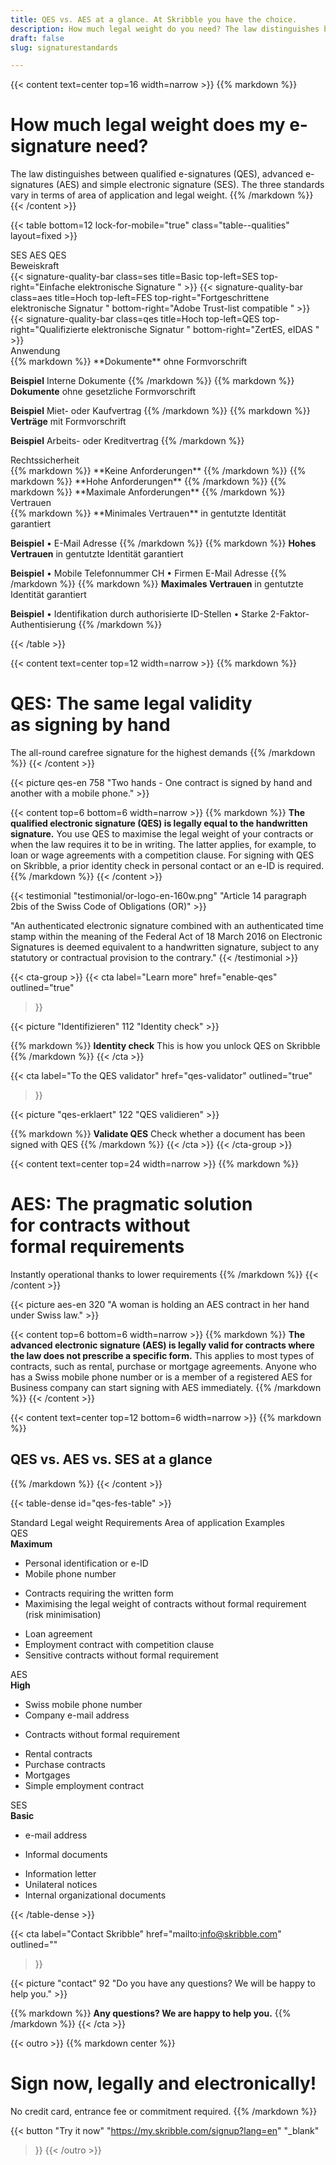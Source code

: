 ```yaml
---
title: QES vs. AES at a glance. At Skribble you have the choice.
description: How much legal weight do you need? The law distinguishes between qualified e-signatures (QES) and advanced e-signatures (AES).
draft: false
slug: signaturestandards

---
```


{{< content text=center top=16 width=narrow >}}
{{% markdown %}}
# How much legal weight does my e-signature need?
The law distinguishes between qualified e-signatures (QES),
advanced e-signatures (AES) and simple electronic signature (SES).
The three standards vary in terms of area of application
and legal weight.
{{% /markdown %}}
{{< /content >}}

{{< table bottom=12 lock-for-mobile="true" class="table--qualities" layout=fixed >}}
<thead>
  <tr>
    <th scope="col"></th>
    <th scope="col">SES</th>
    <th scope="col">AES</th>
    <th scope="col">QES</th>
  </tr>
</thead>
<tbody>
  <tr>
    <th scope="row">
      <div class="table__row-title">Beweiskraft</div>
    </th>
    <td class="signature-quality-bar">
      {{< signature-quality-bar
        class=ses
        title=Basic
        top-left=SES
        top-right="Einfache elektronische Signature "
      >}}
    </td>
    <td class="signature-quality-bar">
      {{< signature-quality-bar
        class=aes
        title=Hoch
        top-left=FES
        top-right="Fortgeschrittene elektronische Signatur "
        bottom-right="Adobe Trust-list compatible "
      >}}
    </td>
    <td class="signature-quality-bar">
      {{< signature-quality-bar
        class=qes
        title=Hoch
        top-left=QES
        top-right="Qualifizierte elektronische Signatur "
        bottom-right="ZertES, eIDAS "
      >}}
    </td>
  </tr>
  <tr>
    <th scope="row">
      <div class="table__row-title">Anwendung</div>
    </th>
    <td>
{{% markdown %}}
**Dokumente**
ohne Formvorschrift

**Beispiel**
Interne Dokumente
{{% /markdown %}}
    </td>
    <td>
{{% markdown %}}
**Dokumente**
ohne gesetzliche
Formvorschrift

**Beispiel**
Miet- oder Kaufvertrag
{{% /markdown %}}
    </td>
    <td>
{{% markdown %}}
**Verträge**
mit Formvorschrift

**Beispiel**
Arbeits- oder Kreditvertrag
{{% /markdown %}}
    </td>
  </tr>
  <tr>
    <th scope="row">
      <div class="table__row-title">Rechtssicherheit</div>
    </th>
    <td>
{{% markdown %}}
**Keine Anforderungen**
{{% /markdown %}}
    </td>
    <td>
{{% markdown %}}
**Hohe Anforderungen**
{{% /markdown %}}
    </td>
    <td>
{{% markdown %}}
**Maximale Anforderungen**
{{% /markdown %}}
    </td>
  </tr>
  <tr>
    <th scope="row">
      <div class="table__row-title">Vertrauen</div>
    </th>
    <td>
{{% markdown %}}
**Minimales Vertrauen**
in gentutzte Identität garantiert

**Beispiel**
• E-Mail Adresse
{{% /markdown %}}
    </td>
    <td>
{{% markdown %}}
**Hohes Vertrauen**
in gentutzte Identität
garantiert

**Beispiel**
• Mobile Telefonnummer CH
• Firmen E-Mail Adresse
{{% /markdown %}}
    </td>
    <td>
{{% markdown %}}
**Maximales Vertrauen**
in gentutzte Identität garantiert

**Beispiel**
• Identifikation durch
  authorisierte ID-Stellen
• Starke 2-Faktor-
  Authentisierung
{{% /markdown %}}
    </td>
  </tr>
</tbody>
{{< /table >}}

{{< content text=center top=12 width=narrow >}}
{{% markdown %}}
# QES: The same legal validity <br class="hide-for-mobile">as signing by hand
The all-round carefree signature for the highest demands
{{% /markdown %}}
{{< /content >}}

{{< picture qes-en 758 "Two hands - One contract is signed by hand and another with a mobile phone." >}}

{{< content top=6 bottom=6 width=narrow >}}
{{% markdown %}}
**The qualified electronic signature (QES) is legally equal to the handwritten signature.**
You use QES to maximise the legal weight of your contracts or when the law requires it to be in writing. The latter applies, for example, to loan or wage agreements with a competition clause. For signing with QES on Skribble, a prior identity check in personal contact or an e-ID is required.
{{% /markdown %}}
{{< /content >}}

[//]: # (--------------------------------------------------------------------------------------------------------------)

{{< testimonial "testimonial/or-logo-en-160w.png" "Article 14 paragraph 2bis of the Swiss Code of Obligations (OR)" >}}

"An authenticated electronic signature combined with an authenticated time stamp within the meaning of the Federal Act of 18 March 2016 on Electronic Signatures is deemed equivalent to a handwritten signature, subject to any statutory or contractual provision to the contrary."
{{< /testimonial >}}

[//]: # (--------------------------------------------------------------------------------------------------------------)

{{< cta-group >}}
{{< cta
  label="Learn more"
  href="enable-qes"
  outlined="true"
>}}

{{< picture "Identifizieren" 112 "Identity check" >}}

{{% markdown %}}
**Identity check**
This is how you unlock QES on Skribble
{{% /markdown %}}
{{< /cta >}}


{{< cta
  label="To the QES validator"
  href="qes-validator"
  outlined="true"
>}}

{{< picture "qes-erklaert" 122 "QES validieren" >}}

{{% markdown %}}
**Validate QES**
Check whether a document has been signed with QES
{{% /markdown %}}
{{< /cta >}}
{{< /cta-group >}}

[//]: # (--------------------------------------------------------------------------------------------------------------)

{{< content text=center top=24 width=narrow >}}
{{% markdown %}}
# AES: The pragmatic solution <br class="hide-for-mobile">for contracts without <br class="hide-for-mobile">formal requirements
Instantly operational thanks to lower requirements
{{% /markdown %}}
{{< /content >}}

{{< picture aes-en 320 "A woman is holding an AES contract in her hand under Swiss law." >}}

{{< content top=6 bottom=6 width=narrow >}}
{{% markdown %}}
**The advanced electronic signature (AES) is legally valid for contracts where the law does not prescribe a specific form.**
This applies to most types of contracts, such as rental, purchase or mortgage agreements. Anyone who has a Swiss mobile phone number or is a member of a registered AES for Business company can start signing with AES immediately.
{{% /markdown %}}
{{< /content >}}

{{< content text=center top=12 bottom=6 width=narrow >}}
{{% markdown %}}
## QES vs. AES vs. SES at a glance
{{% /markdown %}}
{{< /content >}}

{{< table-dense id="qes-fes-table" >}}

<thead>
<tr>
<th>Standard</th>
<th>Legal weight </th>
<th>Requirements</th>
<th>Area of application</th>
<th>Examples</th>
</tr>
</thead>

<tbody>
<tr>
<td><div class="icon-qes">QES</div></td>
<td><strong>Maximum</strong></td>
<td><ul><li>Personal identification or e-ID</li><li>Mobile phone number</li></ul></td>
<td><ul><li>Contracts requiring the written form</li><li>Maximising the legal weight of contracts without formal requirement (risk minimisation)</li></ul></td>
<td><ul><li>Loan agreement</li><li>Employment contract with competition clause</li><li>Sensitive contracts without formal requirement</li></ul></td>
</tr>

<tr>
<td><div class="icon-fes">AES</div></td>
<td><strong>High</strong></td>
<td><ul><li>Swiss mobile phone number</li><li>Company e-mail address</li></ul></td>
<td><ul><li>Contracts without formal requirement</li></ul></td>
<td><ul><li>Rental contracts</li><li>Purchase contracts</li><li>Mortgages</li><li>Simple employment contract</li></ul></td>
</tr>

<tr>
<td><div class="icon-ses">SES</div></td>
<td><strong>Basic</strong></td>
<td><ul><li>e-mail address</li></ul></td>
<td><ul><li>Informal documents</li></ul></td>
<td><ul><li>Information letter</li><li>Unilateral notices</li><li>Internal organizational documents</li></ul></td>
</tr>
</tbody>

{{< /table-dense >}}


[//]: # (--------------------------------------------------------------------------------------------------------------)

{{< cta
  label="Contact Skribble"
  href="mailto:info@skribble.com"
  outlined=""
>}}

{{< picture "contact" 92 "Do you have any questions? We will be happy to help you." >}}

{{% markdown %}}
**Any questions?
We are happy to help you.**
{{% /markdown %}}
{{< /cta >}}

[//]: # (--------------------------------------------------------------------------------------------------------------)

{{< outro >}}
{{% markdown center %}}
# Sign now, legally and electronically!
No credit card, entrance fee or commitment required.
{{% /markdown %}}

{{< button
  "Try it now"
  "https://my.skribble.com/signup?lang=en"
  "_blank"
>}}
{{< /outro >}}
